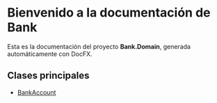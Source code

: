 # Bienvenido a la documentación de Bank

Esta es la documentación del proyecto **Bank.Domain**, generada automáticamente con DocFX.

## Clases principales

- [BankAccount](xref:Bank.Domain.BankAccount)
